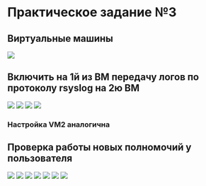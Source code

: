 # Практическое задание №3

## Виртуальные машины

![](./1.jpg)

## Включить на 1й из ВМ передачу логов по протоколу rsyslog на 2ю ВМ

![](./2.jpg)
![](./3.jpg)
![](./4.jpg)
![](./5.jpg)
### Настройка VM2 аналогична

## Проверка работы новых полномочий у пользователя


![](./6.jpg)
![](./7.jpg)
![](./8.jpg)
![](./9.jpg)
![](./10.jpg)
![](./11.jpg)
![](./12.jpg)
